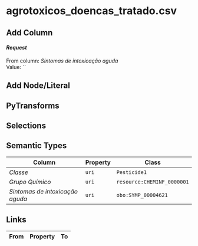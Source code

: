 # agrotoxicos_doencas_tratado.csv

## Add Column
#### _Request_
From column: _Sintomas de intoxicação aguda_
<br/>Value: ``


## Add Node/Literal

## PyTransforms

## Selections

## Semantic Types
| Column | Property | Class |
|  ----- | -------- | ----- |
| _Classe_ | `uri` | `Pesticide1`|
| _Grupo Químico_ | `uri` | `resource:CHEMINF_0000001`|
| _Sintomas de intoxicação aguda_ | `uri` | `obo:SYMP_00004621`|


## Links
| From | Property | To |
|  --- | -------- | ---|
